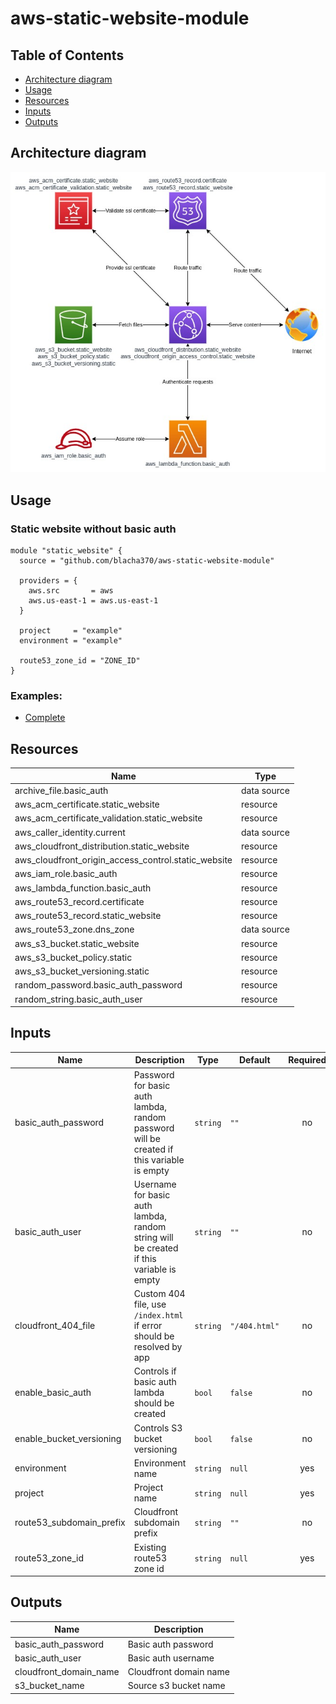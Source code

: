 # aws-static-website-module
## Table of Contents
- [Architecture diagram](#architecture-diagram)
- [Usage](#usage)
- [Resources](#resources)
- [Inputs](#inputs)
- [Outputs](#outputs)

## Architecture diagram

![diagram](/docs/diagram.jpg)

## Usage

### Static website without basic auth
```hcl
module "static_website" {
  source = "github.com/blacha370/aws-static-website-module"

  providers = {
    aws.src       = aws
    aws.us-east-1 = aws.us-east-1
  }

  project     = "example"
  environment = "example"

  route53_zone_id = "ZONE_ID"
}
```
### Examples:

- [Complete](https://github.com/blacha370/aws-static-website-module/tree/main/example) 


## Resources
| Name | Type |
|------|------|
| archive_file.basic_auth | data source |
| aws_acm_certificate.static_website | resource |
| aws_acm_certificate_validation.static_website | resource |
| aws_caller_identity.current | data source |
| aws_cloudfront_distribution.static_website | resource |
| aws_cloudfront_origin_access_control.static_website | resource |
| aws_iam_role.basic_auth | resource |
| aws_lambda_function.basic_auth | resource |
| aws_route53_record.certificate | resource |
| aws_route53_record.static_website | resource |
| aws_route53_zone.dns_zone | data source |
| aws_s3_bucket.static_website | resource |
| aws_s3_bucket_policy.static | resource |
| aws_s3_bucket_versioning.static | resource |
| random_password.basic_auth_password | resource |
| random_string.basic_auth_user | resource |

## Inputs

| Name | Description | Type | Default | Required |
|------|-------------|------|---------|:--------:|
| basic_auth_password | Password for basic auth lambda, random password will be created if this variable is empty | `string` | `""` | no |
| basic_auth_user | Username for basic auth lambda, random string will be created if this variable is empty | `string` | `""` | no |
| cloudfront_404_file | Custom 404 file, use `/index.html` if error should be resolved by app | `string` | `"/404.html"` | no |
| enable_basic_auth | Controls if basic auth lambda should be created | `bool` | `false` | no |
| enable_bucket_versioning | Controls S3 bucket versioning | `bool` | `false` | no |
| environment | Environment name | `string` | `null` | yes |
| project | Project name | `string` | `null` | yes |
| route53_subdomain_prefix | Cloudfront subdomain prefix | `string` | `""` | no |
| route53_zone_id | Existing route53 zone id | `string` | `null` | yes |

## Outputs
| Name | Description |
|------|-------------|
| basic_auth_password | Basic auth password | 
| basic_auth_user | Basic auth username |
| cloudfront_domain_name | Cloudfront domain name |
| s3_bucket_name | Source s3 bucket name |
